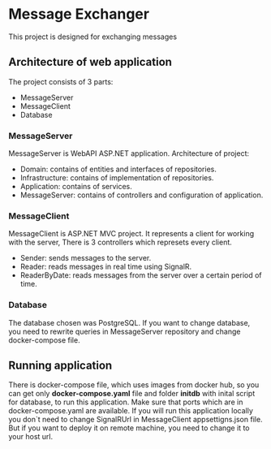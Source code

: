 # Message Exchanger
This project is designed for exchanging messages

## Architecture of web application
The project consists of 3 parts:
 - MessageServer
 - MessageClient
 - Database

### MessageServer
MessageServer is WebAPI ASP.NET application.
Architecture of project:
- Domain: contains of entities and interfaces of repositories.
- Infrastructure: contains of implementation of repositories.
- Application: contains of services.
- MessageServer: contains of controllers and configuration of application.

### MessageClient
MessageClient is ASP.NET MVC project. It represents a client for working with the server,
There is 3 controllers which represets every client.
- Sender: sends messages to the server.
- Reader: reads messages in real time using SignalR.
- ReaderByDate: reads messages from the server over a certain period of time.

### Database
The database chosen was PostgreSQL.
If you want to change database, you need to rewrite queries in MessageServer repository and change docker-compose file.

## Running application
There is docker-compose file, which uses images from docker hub, so you can get only **docker-compose.yaml** file and folder **initdb** with inital script for database, to run this application.
Make sure that ports which are in docker-compose.yaml are available.
If you will run this application locally you don`t need to change SignalRUrl in MessageClient appsettigns.json file. But if you want to deploy it on remote machine, you need to change it to your host url.